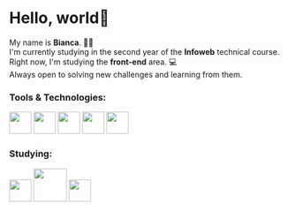 # Hello, world👋
My name is **Bianca**. 👩‍💻<br>
I'm currently studying in the second year of the **Infoweb** technical course. Right now, I'm studying the **front-end** area. 💻<br>
Always open to solving new challenges and learning from them. <br>


### Tools & Technologies:
<p align="left">
<img src= "https://cdn.icon-icons.com/icons2/2107/PNG/512/file_type_html_icon_130541.png" height="auto" width="40"> 
<img src= "https://raw.githubusercontent.com/dustin100/dustin100/master/assests/css3-original.svg" height="auto" width="40">
<img src= "https://img.icons8.com/color/452/sass.png" height="auto" width="40">
<img src= "https://raw.githubusercontent.com/dustin100/dustin100/master/assests/bootstrap-plain.svg" height="auto" width="40">
<img src= "https://raw.githubusercontent.com/dustin100/dustin100/master/assests/git-original.svg" height="auto" width="40">
</p>


### Studying:
<p align="left">
<img src= "https://img.icons8.com/color/452/javascript--v1.png" height="auto" width="40">
<img src= "https://upload.wikimedia.org/wikipedia/commons/thumb/a/a7/React-icon.svg/1280px-React-icon.svg.png" height="auto" width="60">
<img src= "https://img.icons8.com/color/452/nodejs.png" height="auto" width="40">
</p>
